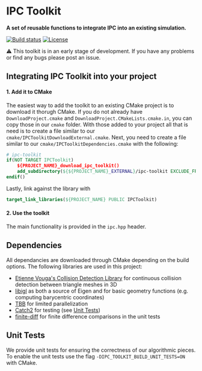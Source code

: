 # IPC Toolkit
**A set of reusable functions to integrate IPC into an existing simulation.**

[![Build status](https://github.com/ipc-sim/ipc-toolkit/workflows/Build/badge.svg?event=push)](https://github.com/ipc-sim/ipc-toolkit/actions?query=workflow%3ABuild+branch%3Amaster+event%3Apush)
[![License](https://img.shields.io/github/license/ipc-sim/ipc-toolkit.svg?color=blue)](https://github.com/ipc-sim/ipc-toolkit/blob/master/LICENSE)

:warning: This toolkit is in an early stage of development. If you have any problems or find any bugs please post an issue.

## Integrating IPC Toolkit into your project

#### 1. Add it to CMake

The easiest way to add the toolkit to an existing CMake project is to download
it thorugh CMake. If you do not already have `DownloadProject.cmake` and `DownloadProject.CMakeLists.cmake.in`, you can copy those in our `cmake` folder.
With those added to your project all that is need is to create a file similar to our
`cmake/IPCToolkitDownloadExternal.cmake`. Next, you need to create a file similar to our `cmake/IPCToolkitDependencies.cmake` with the following:

```CMake
# ipc-toolkit
if(NOT TARGET IPCToolkit)
    ${PROJECT_NAME}_download_ipc_toolkit()
    add_subdirectory(${${PROJECT_NAME}_EXTERNAL}/ipc-toolkit EXCLUDE_FROM_ALL)
endif()
```

Lastly, link against the library with

```CMake
target_link_libraries(${PROJECT_NAME} PUBLIC IPCToolkit)
```

#### 2. Use the toolkit

The main functionality is provided in the `ipc.hpp` header. 

## Dependencies

All dependancies are downloaded through CMake depending on the build options.
The following libraries are used in this project:

* [Etienne Vouga's Collision Detection Library](https://github.com/evouga/collisiondetection.git) for continuous collision detection between triangle meshes in 3D
* [libigl](https://github.com/libigl/libigl) as both a source of Eigen and for basic geometry functions (e.g. computing barycentric coordinates)
* [TBB](https://github.com/wjakob/tbb) for limited parallelization
* [Catch2](https://github.com/catchorg/Catch2.git) for testing (see [Unit Tests](#unit_tests))
* [finite-diff](https://github.com/zfergus/finite-diff) for finite difference comparisons in the unit tests

## <a name="unit_tests"></a>Unit Tests

We provide unit tests for ensuring the correctness of our algorithmic pieces.
To enable the unit tests use the flag `-DIPC_TOOLKIT_BUILD_UNIT_TESTS=ON` with
CMake.
